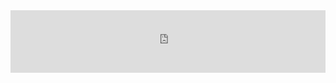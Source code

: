 <div style="margin:auto;overflow:hidden" class="framed-content framed-java-api">
<iframe src="https://openml.github.io/java/"
        class="framed-github" height="100vh" width="100%" frameborder="0" id="java_api_frame"
        allowfullscreen sandbox="allow-scripts allow-same-origin">
  <p> <a href="https://openml.github.io/java/">
    Fallback link for browsers that don't support iframes
  </a> </p>
</iframe>
</div>
